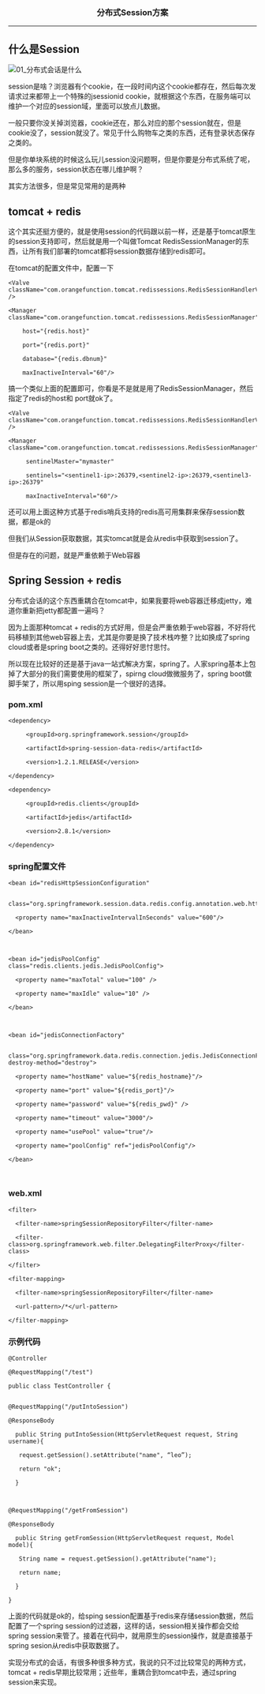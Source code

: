 ### <center>分布式Session方案
***
## 什么是Session

![01_分布式会话是什么](images/01_分布式会话是什么.png)

session是啥？浏览器有个cookie，在一段时间内这个cookie都存在，然后每次发请求过来都带上一个特殊的jsessionid cookie，就根据这个东西，在服务端可以维护一个对应的session域，里面可以放点儿数据。

一般只要你没关掉浏览器，cookie还在，那么对应的那个session就在，但是cookie没了，session就没了。常见于什么购物车之类的东西，还有登录状态保存之类的。

 但是你单块系统的时候这么玩儿session没问题啊，但是你要是分布式系统了呢，那么多的服务，session状态在哪儿维护啊？

其实方法很多，但是常见常用的是两种

## tomcat + redis

这个其实还挺方便的，就是使用session的代码跟以前一样，还是基于tomcat原生的session支持即可，然后就是用一个叫做Tomcat RedisSessionManager的东西，让所有我们部署的tomcat都将session数据存储到redis即可。

在tomcat的配置文件中，配置一下

 ```
<Valve className="com.orangefunction.tomcat.redissessions.RedisSessionHandlerValve" />

<Manager className="com.orangefunction.tomcat.redissessions.RedisSessionManager"

     host="{redis.host}"

     port="{redis.port}"

     database="{redis.dbnum}"

     maxInactiveInterval="60"/>
 ```

搞一个类似上面的配置即可，你看是不是就是用了RedisSessionManager，然后指定了redis的host和 port就ok了。

 ```
<Valve className="com.orangefunction.tomcat.redissessions.RedisSessionHandlerValve" />

<Manager className="com.orangefunction.tomcat.redissessions.RedisSessionManager"

      sentinelMaster="mymaster"

      sentinels="<sentinel1-ip>:26379,<sentinel2-ip>:26379,<sentinel3-ip>:26379"

      maxInactiveInterval="60"/>
 ```

还可以用上面这种方式基于redis哨兵支持的redis高可用集群来保存session数据，都是ok的

但我们从Session获取数据，其实tomcat就是会从redis中获取到session了。

但是存在的问题，就是严重依赖于Web容器

## Spring Session + redis

分布式会话的这个东西重耦合在tomcat中，如果我要将web容器迁移成jetty，难道你重新把jetty都配置一遍吗？

 因为上面那种tomcat + redis的方式好用，但是会严重依赖于web容器，不好将代码移植到其他web容器上去，尤其是你要是换了技术栈咋整？比如换成了spring cloud或者是spring boot之类的。还得好好思忖思忖。

 所以现在比较好的还是基于java一站式解决方案，spring了。人家spring基本上包掉了大部分的我们需要使用的框架了，spirng cloud做微服务了，spring boot做脚手架了，所以用sping session是一个很好的选择。

###  pom.xml

```
<dependency>

     <groupId>org.springframework.session</groupId>

     <artifactId>spring-session-data-redis</artifactId>

     <version>1.2.1.RELEASE</version>

</dependency>

<dependency>

     <groupId>redis.clients</groupId>

     <artifactId>jedis</artifactId>

     <version>2.8.1</version>

</dependency>
```

### spring配置文件

```
<bean id="redisHttpSessionConfiguration"

   class="org.springframework.session.data.redis.config.annotation.web.http.RedisHttpSessionConfiguration">

  <property name="maxInactiveIntervalInSeconds" value="600"/>

</bean>

 

<bean id="jedisPoolConfig" class="redis.clients.jedis.JedisPoolConfig">

  <property name="maxTotal" value="100" />

  <property name="maxIdle" value="10" />

</bean>

 

<bean id="jedisConnectionFactory"

   class="org.springframework.data.redis.connection.jedis.JedisConnectionFactory" destroy-method="destroy">

  <property name="hostName" value="${redis_hostname}"/>

  <property name="port" value="${redis_port}"/>

  <property name="password" value="${redis_pwd}" />

  <property name="timeout" value="3000"/>

  <property name="usePool" value="true"/>

  <property name="poolConfig" ref="jedisPoolConfig"/>

</bean>

 
```

### web.xml

```
<filter>

  <filter-name>springSessionRepositoryFilter</filter-name>

  <filter-class>org.springframework.web.filter.DelegatingFilterProxy</filter-class>

</filter>

<filter-mapping>

  <filter-name>springSessionRepositoryFilter</filter-name>

  <url-pattern>/*</url-pattern>

</filter-mapping>
```

### 示例代码

```
@Controller

@RequestMapping("/test")

public class TestController {
 

@RequestMapping("/putIntoSession")

@ResponseBody

  public String putIntoSession(HttpServletRequest request, String username){

   request.getSession().setAttribute("name", “leo”);

   return "ok";

  }

 

@RequestMapping("/getFromSession")

@ResponseBody

  public String getFromSession(HttpServletRequest request, Model model){

   String name = request.getSession().getAttribute("name");

   return name;

  }

}
```

上面的代码就是ok的，给sping session配置基于redis来存储session数据，然后配置了一个spring session的过滤器，这样的话，session相关操作都会交给spring session来管了。接着在代码中，就用原生的session操作，就是直接基于spring sesion从redis中获取数据了。

 实现分布式的会话，有很多种很多种方式，我说的只不过比较常见的两种方式，tomcat + redis早期比较常用；近些年，重耦合到tomcat中去，通过spring session来实现。